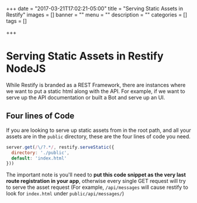 +++
date = "2017-03-21T17:02:21-05:00"
title = "Serving Static Assets in Restify"
images = []
banner = ""
menu = ""
description = ""
categories = []
tags = []

+++

# Serving Static Assets in Restify NodeJS

While Restify is branded as a REST Framework, there are instances where we want to put a static html along with the API.  For example, if we want to serve up the API documentation or built a Bot and serve up an UI.

## Four lines of Code

If you are looking to serve up static assets from in the root path, and all your assets are in the `public` directory, these are the four lines of code you need.

```js
server.get(/\/?.*/, restify.serveStatic({
  directory: './public',
  default: 'index.html'
}))
```

The important note is you'll need to **put this code snippet as the very last route registration in your app**, otherwise every single GET request will try to serve the asset request (For example, `/api/messages` will cause restify to look for `index.html` under `public/api/messages/`)
